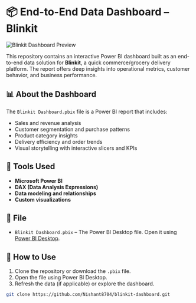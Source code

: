 # 📦 End-to-End Data Dashboard – Blinkit

![Blinkit Dashboard Preview](https://github.com/user-attachments/assets/73ac99d7-814e-43ea-9a5d-126c7299bfe4)

This repository contains an interactive Power BI dashboard built as an end-to-end data solution for **Blinkit**, a quick commerce/grocery delivery platform. The report offers deep insights into operational metrics, customer behavior, and business performance.

## 📊 About the Dashboard

The `Blinkit Dashboard.pbix` file is a Power BI report that includes:

- Sales and revenue analysis  
- Customer segmentation and purchase patterns  
- Product category insights  
- Delivery efficiency and order trends  
- Visual storytelling with interactive slicers and KPIs  

## 🧰 Tools Used

- **Microsoft Power BI**
- **DAX (Data Analysis Expressions)**
- **Data modeling and relationships**
- **Custom visualizations**

## 📁 File

- `Blinkit Dashboard.pbix` – The Power BI Desktop file. Open it using [Power BI Desktop](https://powerbi.microsoft.com/desktop/).

## 📝 How to Use

1. Clone the repository or download the `.pbix` file.
2. Open the file using Power BI Desktop.
3. Refresh the data (if applicable) or explore the dashboard.

```bash
git clone https://github.com/Nishant8704/blinkit-dashboard.git
